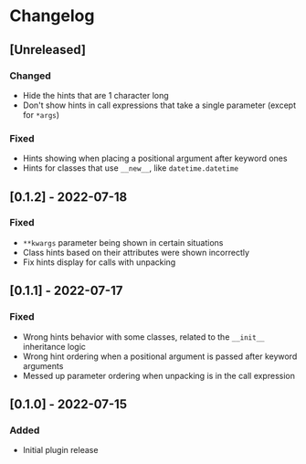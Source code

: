 # Changelog

## [Unreleased]
### Changed
- Hide the hints that are 1 character long
- Don't show hints in call expressions that take a single parameter (except for `*args`)

### Fixed
- Hints showing when placing a positional argument after keyword ones
- Hints for classes that use `__new__`, like `datetime.datetime`

## [0.1.2] - 2022-07-18
### Fixed
- `**kwargs` parameter being shown in certain situations
- Class hints based on their attributes were shown incorrectly
- Fix hints display for calls with unpacking

## [0.1.1] - 2022-07-17
### Fixed
- Wrong hints behavior with some classes, related to the `__init__` inheritance logic
- Wrong hint ordering when a positional argument is passed after keyword arguments
- Messed up parameter ordering when unpacking is in the call expression

## [0.1.0] - 2022-07-15
### Added
- Initial plugin release
